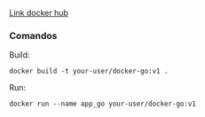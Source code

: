 
[Link docker hub](https://hub.docker.com/repository/docker/moitinho/fullcycle/general)

### Comandos

Build:
```
docker build -t your-user/docker-go:v1 .
```

Run:
```
docker run --name app_go your-user/docker-go:v1
```
